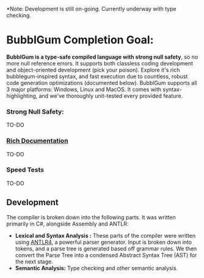 *Note: Development is still on-going. Currently underway with type checking.

# BubblGum Completion Goal:
**BubblGum is a type-safe compiled language with strong null safety**, so no more null reference errors. It supports both classless coding development and object-oriented development (pick your poison). Explore it's rich bubblegum-inspired syntax, and fast execution due to countless, robust code generation optimizations (documented below). BubblGum supports all 3 major platforms: Windows, Linux and MacOS. It comes with syntax-highlighting, and we've thoroughly unit-tested every provided feature.
 
### Strong Null Safety:
TO-DO

### [Rich Documentation](https://www.youtube.com/watch?v=dQw4w9WgXcQ)
TO-DO

### Speed Tests
TO-DO

## Development
The compiler is broken down into the following parts. It was written primarily in C#, alongside Assembly and ANTLR:
- **Lexical and Syntax Analysis :** These parts of the compiler were written using [ANTLR4](https://github.com/antlr/antlr4), a powerful parser generator. Input is broken down into tokens, and a parse tree is generated based off grammar rules. We then convert the Parse Tree into a condensed Abstract Syntax Tree (AST) for the next stage.
- **Semantic Analysis:** Type checking and other semantic analysis.